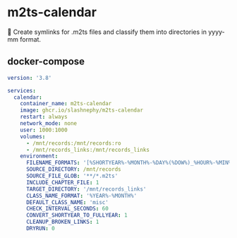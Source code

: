 # m2ts-calendar
🧹 Create symlinks for .m2ts files and classify them into directories in yyyy-mm format.

## docker-compose

```yml
version: '3.8'

services:
  calendar:
    container_name: m2ts-calendar
    image: ghcr.io/slashnephy/m2ts-calendar
    restart: always
    network_mode: none
    user: 1000:1000
    volumes:
      - /mnt/records:/mnt/records:ro
      - /mnt/records_links:/mnt/records_links
    environment:
      FILENAME_FORMATS: '[%SHORTYEAR%-%MONTH%-%DAY%(%DOW%)_%HOUR%-%MIN%][%TYPE%_%HALF_WIDTH_CHNAME%]%HALF_WIDTH_TITLE%'
      SOURCE_DIRECTORY: /mnt/records
      SOURCE_FILE_GLOB: '**/*.m2ts'
      INCLUDE_CHAPTER_FILE: 1
      TARGET_DIRECTORY: '/mnt/records_links'
      CLASS_NAME_FORMAT: '%YEAR%-%MONTH%'
      DEFAULT_CLASS_NAME: 'misc'
      CHECK_INTERVAL_SECONDS: 60
      CONVERT_SHORTYEAR_TO_FULLYEAR: 1
      CLEANUP_BROKEN_LINKS: 1
      DRYRUN: 0
```
